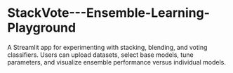 # StackVote---Ensemble-Learning-Playground
A Streamlit app for experimenting with stacking, blending, and voting classifiers. Users can upload datasets, select base models, tune parameters, and visualize ensemble performance versus individual models.

